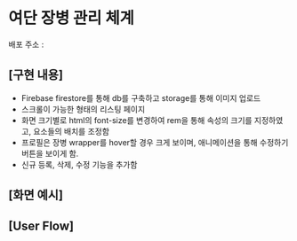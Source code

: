 
# 여단 장병 관리 체계

배포 주소 : 


## [구현 내용]
- Firebase firestore를 통해 db를 구축하고 storage를 통해 이미지 업로드
- 스크롤이 가능한 형태의 리스팅 페이지
- 화면 크기별로 html의 font-size를 변경하여 rem을 통해 속성의 크기를 지정하였고, 요소들의 배치를 조정함 
- 프로필은 장병 wrapper를 hover할 경우 크게 보이며, 애니메이션을 통해 수정하기 버튼을 보이게 함.
- 신규 등록, 삭제, 수정 기능을 추가함

## [화면 예시]

## [User Flow]


